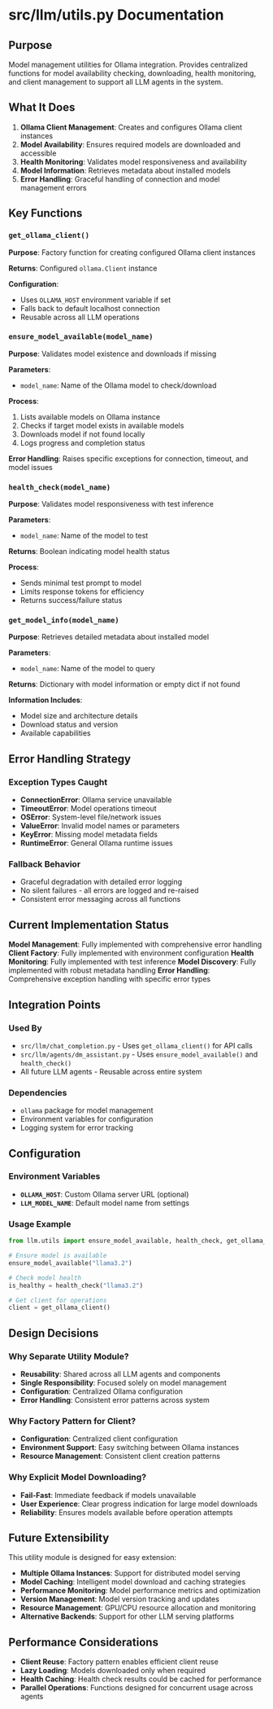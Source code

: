# src/llm/utils.py Documentation

## Purpose
Model management utilities for Ollama integration. Provides centralized functions for model availability checking, downloading, health monitoring, and client management to support all LLM agents in the system.

## What It Does
1. **Ollama Client Management**: Creates and configures Ollama client instances
2. **Model Availability**: Ensures required models are downloaded and accessible
3. **Health Monitoring**: Validates model responsiveness and availability
4. **Model Information**: Retrieves metadata about installed models
5. **Error Handling**: Graceful handling of connection and model management errors

## Key Functions

### `get_ollama_client()`
**Purpose**: Factory function for creating configured Ollama client instances

**Returns**: Configured `ollama.Client` instance

**Configuration**:
- Uses `OLLAMA_HOST` environment variable if set
- Falls back to default localhost connection
- Reusable across all LLM operations

### `ensure_model_available(model_name)`
**Purpose**: Validates model existence and downloads if missing

**Parameters**:
- `model_name`: Name of the Ollama model to check/download

**Process**:
1. Lists available models on Ollama instance
2. Checks if target model exists in available models
3. Downloads model if not found locally
4. Logs progress and completion status

**Error Handling**: Raises specific exceptions for connection, timeout, and model issues

### `health_check(model_name)`
**Purpose**: Validates model responsiveness with test inference

**Parameters**:
- `model_name`: Name of the model to test

**Returns**: Boolean indicating model health status

**Process**:
- Sends minimal test prompt to model
- Limits response tokens for efficiency
- Returns success/failure status

### `get_model_info(model_name)`
**Purpose**: Retrieves detailed metadata about installed model

**Parameters**:
- `model_name`: Name of the model to query

**Returns**: Dictionary with model information or empty dict if not found

**Information Includes**:
- Model size and architecture details
- Download status and version
- Available capabilities

## Error Handling Strategy

### Exception Types Caught
- **ConnectionError**: Ollama service unavailable
- **TimeoutError**: Model operations timeout
- **OSError**: System-level file/network issues
- **ValueError**: Invalid model names or parameters
- **KeyError**: Missing model metadata fields
- **RuntimeError**: General Ollama runtime issues

### Fallback Behavior
- Graceful degradation with detailed error logging
- No silent failures - all errors are logged and re-raised
- Consistent error messaging across all functions

## Current Implementation Status

**Model Management**: Fully implemented with comprehensive error handling
**Client Factory**: Fully implemented with environment configuration
**Health Monitoring**: Fully implemented with test inference
**Model Discovery**: Fully implemented with robust metadata handling
**Error Handling**: Comprehensive exception handling with specific error types

## Integration Points

### Used By
- `src/llm/chat_completion.py` - Uses `get_ollama_client()` for API calls
- `src/llm/agents/dm_assistant.py` - Uses `ensure_model_available()` and `health_check()`
- All future LLM agents - Reusable across entire system

### Dependencies
- `ollama` package for model management
- Environment variables for configuration
- Logging system for error tracking

## Configuration

### Environment Variables
- **`OLLAMA_HOST`**: Custom Ollama server URL (optional)
- **`LLM_MODEL_NAME`**: Default model name from settings

### Usage Example
```python
from llm.utils import ensure_model_available, health_check, get_ollama_client

# Ensure model is available
ensure_model_available("llama3.2")

# Check model health
is_healthy = health_check("llama3.2")

# Get client for operations
client = get_ollama_client()
```

## Design Decisions

### Why Separate Utility Module?
- **Reusability**: Shared across all LLM agents and components
- **Single Responsibility**: Focused solely on model management
- **Configuration**: Centralized Ollama configuration
- **Error Handling**: Consistent error patterns across system

### Why Factory Pattern for Client?
- **Configuration**: Centralized client configuration
- **Environment Support**: Easy switching between Ollama instances
- **Resource Management**: Consistent client creation patterns

### Why Explicit Model Downloading?
- **Fail-Fast**: Immediate feedback if models unavailable
- **User Experience**: Clear progress indication for large model downloads
- **Reliability**: Ensures models available before operation attempts

## Future Extensibility

This utility module is designed for easy extension:
- **Multiple Ollama Instances**: Support for distributed model serving
- **Model Caching**: Intelligent model download and caching strategies
- **Performance Monitoring**: Model performance metrics and optimization
- **Version Management**: Model version tracking and updates
- **Resource Management**: GPU/CPU resource allocation and monitoring
- **Alternative Backends**: Support for other LLM serving platforms

## Performance Considerations
- **Client Reuse**: Factory pattern enables efficient client reuse
- **Lazy Loading**: Models downloaded only when required
- **Health Caching**: Health check results could be cached for performance
- **Parallel Operations**: Functions designed for concurrent usage across agents
